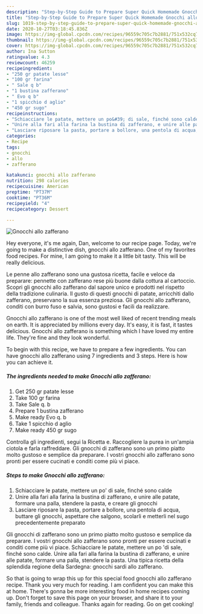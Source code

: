```yaml
---
description: "Step-by-Step Guide to Prepare Super Quick Homemade Gnocchi allo zafferano"
title: "Step-by-Step Guide to Prepare Super Quick Homemade Gnocchi allo zafferano"
slug: 1019-step-by-step-guide-to-prepare-super-quick-homemade-gnocchi-allo-zafferano
date: 2020-10-27T03:18:45.836Z
image: https://img-global.cpcdn.com/recipes/96559c705c7b2881/751x532cq70/gnocchi-allo-zafferano-recipe-main-photo.jpg
thumbnail: https://img-global.cpcdn.com/recipes/96559c705c7b2881/751x532cq70/gnocchi-allo-zafferano-recipe-main-photo.jpg
cover: https://img-global.cpcdn.com/recipes/96559c705c7b2881/751x532cq70/gnocchi-allo-zafferano-recipe-main-photo.jpg
author: Ina Sutton
ratingvalue: 4.3
reviewcount: 46259
recipeingredient:
- "250 gr patate lesse"
- "100 gr farina"
- " Sale q b"
- "1 bustina zafferano"
- " Evo q b"
- "1 spicchio d aglio"
- "450 gr sugo"
recipeinstructions:
- "Schiacciare le patate, mettere un po&#39; di sale, finché sono calde"
- "Unire alla fari alla farina la bustina di zafferano, e unire alle patate, formare una palla, stendere la pasta, e creare gli gnocchi"
- "Lasciare riposare la pasta, portare a bollore, una pentola di acqua, buttare gli gnocchi, aspettare che salgono, scolarli e metterli nel sugo precedentemente preparato"
categories:
- Recipe
tags:
- gnocchi
- allo
- zafferano

katakunci: gnocchi allo zafferano 
nutrition: 298 calories
recipecuisine: American
preptime: "PT37M"
cooktime: "PT36M"
recipeyield: "4"
recipecategory: Dessert

---
```



![Gnocchi allo zafferano](https://img-global.cpcdn.com/recipes/96559c705c7b2881/751x532cq70/gnocchi-allo-zafferano-recipe-main-photo.jpg)

Hey everyone, it's me again, Dan, welcome to our recipe page. Today, we're going to make a distinctive dish, gnocchi allo zafferano. One of my favorites food recipes. For mine, I am going to make it a little bit tasty. This will be really delicious.

Le penne allo zafferano sono una gustosa ricetta, facile e veloce da preparare: pennette con zafferano rese più buone dalla cottura al cartoccio. Scopri gli gnocchi allo zafferano dal sapore unico e prodotti nel rispetto della tradizione culinaria. Il gusto di questi gnocchi di patate, arricchiti dallo zafferano, preservano la sua essenza preziosa. Gli gnocchi allo zafferano, conditi con burro fuso e salvia, sono gustosi e facili da realizzare.

Gnocchi allo zafferano is one of the most well liked of recent trending meals on earth. It is appreciated by millions every day. It's easy, it is fast, it tastes delicious. Gnocchi allo zafferano is something which I have loved my entire life. They're fine and they look wonderful.


To begin with this recipe, we have to prepare a few ingredients. You can have gnocchi allo zafferano using 7 ingredients and 3 steps. Here is how you can achieve it.

<!--inarticleads1-->

##### The ingredients needed to make Gnocchi allo zafferano:

1. Get 250 gr patate lesse
1. Take 100 gr farina
1. Take  Sale q. b
1. Prepare 1 bustina zafferano
1. Make ready  Evo q. b
1. Take 1 spicchio d aglio
1. Make ready 450 gr sugo


Controlla gli ingredienti, segui la Ricetta e. Raccogliere la purea in un&#39;ampia ciotola e farla raffreddare. Gli gnocchi di zafferano sono un primo piatto molto gustoso e semplice da preparare. I vostri gnocchi allo zafferano sono pronti per essere cucinati e conditi come più vi piace. 

<!--inarticleads2-->

##### Steps to make Gnocchi allo zafferano:

1. Schiacciare le patate, mettere un po&#39; di sale, finché sono calde
1. Unire alla fari alla farina la bustina di zafferano, e unire alle patate, formare una palla, stendere la pasta, e creare gli gnocchi
1. Lasciare riposare la pasta, portare a bollore, una pentola di acqua, buttare gli gnocchi, aspettare che salgono, scolarli e metterli nel sugo precedentemente preparato


Gli gnocchi di zafferano sono un primo piatto molto gustoso e semplice da preparare. I vostri gnocchi allo zafferano sono pronti per essere cucinati e conditi come più vi piace. Schiacciare le patate, mettere un po &#39;di sale, finché sono calde. Unire alla fari alla farina la bustina di zafferano, e unire alle patate, formare una palla, stendere la pasta. Una tipica ricetta della splendida regione della Sardegna: gnocchi sardi allo zafferano. 

So that is going to wrap this up for this special food gnocchi allo zafferano recipe. Thank you very much for reading. I am confident you can make this at home. There's gonna be more interesting food in home recipes coming up. Don't forget to save this page on your browser, and share it to your family, friends and colleague. Thanks again for reading. Go on get cooking!
